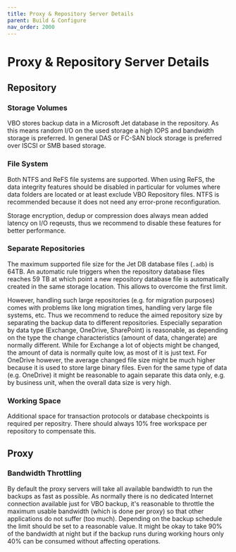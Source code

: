 ```yaml
---
title: Proxy & Repository Server Details
parent: Build & Configure
nav_order: 2000
---
```

# Proxy & Repository Server Details

## Repository

### Storage Volumes
VBO stores backup data in a Microsoft Jet database in the repository. As this means random I/O on the used storage a high IOPS and bandwidth storage is preferred. In general DAS or FC-SAN block storage is preferred over ISCSI or SMB based storage.

### File System
Both NTFS and ReFS file systems are supported. When using ReFS, the data integrity features should be disabled in particular for volumes where data folders are located or at least exclude VBO Repository files. NTFS is recommended because it does not need any error-prone reconfiguration.

Storage encryption, dedup or compression does always mean added latency on I/O reqeusts, thus we recommend to disable these features for better performance.

### Separate Repositories
The maximum supported file size for the Jet DB database files (`.adb`) is 64TB. An automatic rule triggers when the repository database files reaches 59 TB at which point a new repository database file is automatically created in the same storage location. This allows to overcome the first limit.

However, handling such large repositories (e.g. for migration purposes) comes with problems like long migration times, handling very large file systems, etc. Thus we recommend to reduce the aimed repository size by separating the backup data to different repositories. Especially separation by data type (Exchange, OneDrive, SharePoint) is reasonable, as depending on the type the change characteristics (amount of data, changerate) are normally different.
While for Exchange a lot of objects might be changed, the amount of data is normally quite low, as most of it is just text. For OneDrive however, the average changed file size might be much higher because it is used to store large binary files.
Even for the same type of data (e.g. OneDrive) it might be reasonable to again separate this data only, e.g. by business unit, when the overall data size is very high.

### Working Space
Additional space for transaction protocols or database checkpoints is required per repositry. There should always 10% free workspace per repository to compensate this.

## Proxy

### Bandwidth Throttling
By default the proxy servers will take all available bandwidth to run the backups as fast as possible. As normally there is no dedicated Internet connection available just for VBO backup, it's reasonable to throttle the maximum usable bandwidth (which is done per proxy) so that other applications do not suffer (too much). Depending on the backup schedule the limit should be set to a reasonable value. It might be okay to take 90% of the bandwidth at night but if the backup runs during working hours only 40% can be consumed without affecting operations.